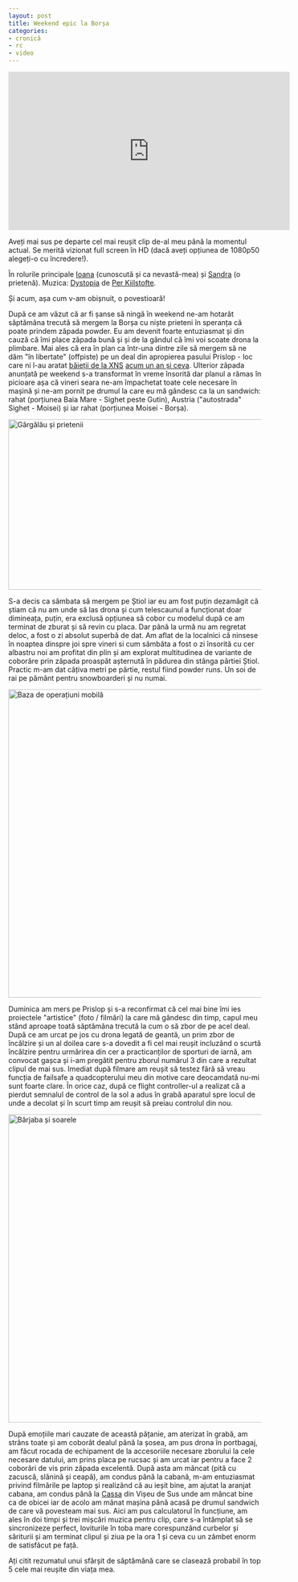 ```yaml
---
layout: post
title: Weekend epic la Borșa
categories:
- cronică
- rc
- video
---
```

<iframe width="560" height="315" src="https://www.youtube.com/embed/Ob1ApAO-Y2I?rel=0" frameborder="0" gesture="media" allow="encrypted-media" allowfullscreen></iframe>

Aveți mai sus pe departe cel mai reușit clip de-al meu până la momentul actual. Se merită vizionat full screen în HD (dacă aveți opțiunea de 1080p50 alegeți-o cu încredere!).

În rolurile principale <a href="https://instagram.com/ioanabancos">Ioana</a> (cunoscută și ca nevastă-mea) și <a href="https://instagram.com/sandratomoiag">Sandra</a> (o prietenă).
Muzica: <a href="https://machinimasound.com/music/dystopia/">Dystopia</a> de <a href="https://twitter.com/perkiilstofte">Per Kiilstofte</a>.

Și acum, așa cum v-am obișnuit, o povestioară!

După ce am văzut că ar fi șanse să ningă în weekend ne-am hotarât săptămâna trecută să mergem la Borșa cu niște prieteni în speranța că poate prindem zăpada powder. Eu am devenit foarte entuziasmat și din cauză că îmi place zăpada bună și și de la gândul că îmi voi scoate drona la plimbare. Mai ales că era în plan ca într-una dintre zile să mergem să ne dăm "în libertate" (offpiste) pe un deal din apropierea pasului Prislop - loc care ni l-au aratat <a href="https://www.facebook.com/xnsride">băieții de la XNS</a> <a href="http://www.rusiczki.net/2013/12/14/salutari-de-la-borsa/">acum un an și ceva</a>. Ulterior zăpada anunțată pe weekend s-a transformat în vreme însorită dar planul a rămas în picioare așa că vineri seara ne-am împachetat toate cele necesare în mașină și ne-am pornit pe drumul la care eu mă gândesc ca la un sandwich: rahat (porțiunea Baia Mare - Sighet peste Gutin), Austria ("autostrada" Sighet - Moisei) și iar rahat (porțiunea Moisei - Borșa).

<a href="https://content.rusiczki.net/2015/03/gargalau-si-prietenii.jpg"><img src="https://content.rusiczki.net/2015/03/gargalau-si-prietenii-980x339.jpg" alt="Gărgălău și prietenii" width="980" height="339" class="alignnone size-medium wp-image-5003" /></a>

S-a decis ca sâmbata să mergem pe Știol iar eu am fost puțin dezamăgit că știam că nu am unde să las drona și cum telescaunul a funcționat doar dimineața, puțin, era exclusă opțiunea să cobor cu modelul după ce am terminat de zburat și să revin cu placa. Dar până la urmă nu am regretat deloc, a fost o zi absolut superbă de dat. Am aflat de la localnici că ninsese în noaptea dinspre joi spre vineri si cum sămbăta a fost o zi însorită cu cer albastru noi am profitat din plin și am explorat multitudinea de variante de coborâre prin zăpada proaspăt așternută în pădurea din stânga pârtiei Știol. Practic m-am dat câțiva metri pe pârtie, restul fiind powder runs. Un soi de rai pe pământ pentru snowboarderi și nu numai.

<a href="https://content.rusiczki.net/2015/03/2015-03-08-13.53.26-3.jpg"><img src="https://content.rusiczki.net/2015/03/2015-03-08-13.53.26-3-980x613.jpg" alt="Baza de operațiuni mobilă" width="980" height="613" class="alignnone size-medium wp-image-5012" /></a>

Duminica am mers pe Prislop și s-a reconfirmat că cel mai bine îmi ies proiectele "artistice" (foto / filmări) la care mă gândesc din timp, capul meu stând aproape toată săptămâna trecută la cum o să zbor de pe acel deal. După ce am urcat pe jos cu drona legată de geantă, un prim zbor de încălzire și un al doilea care s-a dovedit a fi cel mai reușit incluzând o scurtă încălzire pentru urmărirea din cer a practicanților de sporturi de iarnă, am convocat gașca și i-am pregătit pentru zborul numărul 3 din care a rezultat clipul de mai sus. Imediat după filmare am reușit să testez fără să vreau funcția de failsafe a quadcopterului meu din motive care deocamdată nu-mi sunt foarte clare. În orice caz, după ce flight controller-ul a realizat că a pierdut semnalul de control de la sol a adus în grabă aparatul spre locul de unde a decolat și în scurt timp am reușit să preiau controlul din nou.

<a href="https://content.rusiczki.net/2015/03/2015-03-08-15.16.14-3.jpg"><img src="https://content.rusiczki.net/2015/03/2015-03-08-15.16.14-3-980x613.jpg" alt="Bârjaba și soarele" width="980" height="613" class="alignnone size-medium wp-image-5013" /></a>

După emoțiile mari cauzate de această pățanie, am aterizat în grabă, am strâns toate și am coborât dealul până la șosea, am pus drona în portbagaj, am făcut rocada de echipament de la accesoriile necesare zborului la cele necesare datului, am prins placa pe rucsac și am urcat iar pentru a face 2 coborâri de vis prin zăpada excelentă. După asta am mâncat (pită cu zacuscă, slănină și ceapă), am condus până la cabană, m-am entuziasmat privind filmările pe laptop și realizând că au ieșit bine, am ajutat la aranjat cabana, am condus până la <a href="http://www.la-cassa.ro/">Cassa</a> din Vișeu de Sus unde am mâncat bine ca de obicei iar de acolo am mânat mașina până acasă pe drumul sandwich de care vă povesteam mai sus. Aici am pus calculatorul în funcțiune, am ales în doi timpi și trei mișcări muzica pentru clip, care s-a întâmplat să se sincronizeze perfect, loviturile în toba mare corespunzând curbelor și sâriturii și am terminat clipul și ziua pe la ora 1 și ceva cu un zâmbet enorm de satisfăcut pe față.

Ați citit rezumatul unui sfârșit de săptămână care se clasează probabil în top 5 cele mai reușite din viața mea.